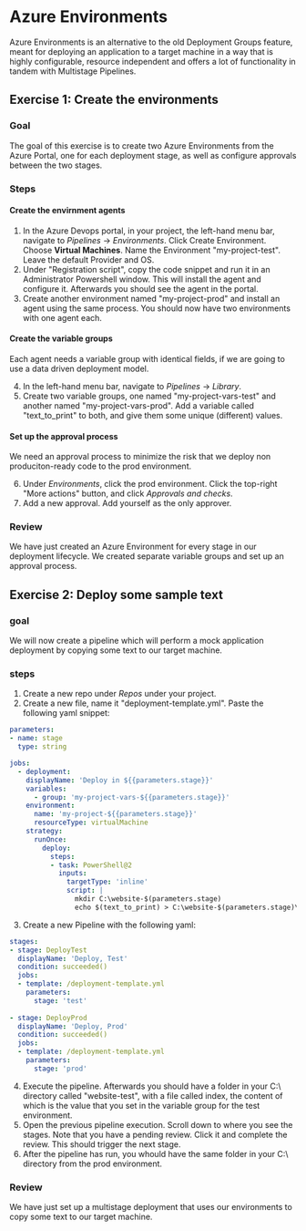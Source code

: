 # Azure Environments

Azure Environments is an alternative to the old Deployment Groups feature, meant for deploying an application to a target machine in a way that is highly configurable, resource independent and offers a lot of functionality in tandem with Multistage Pipelines.

## Exercise 1: Create the environments

### Goal

The goal of this exercise is to create two Azure Environments from the Azure Portal, one for each deployment stage, as well as configure approvals between the two stages.

### Steps

#### Create the envirnment agents

1. In the Azure Devops portal, in your project, the left-hand menu bar, navigate to *Pipelines* -> *Environments*. Click Create Environment. Choose **Virtual Machines**. Name the Environment "my-project-test". Leave the default Provider and OS.
2. Under "Registration script", copy the code snippet and run it in an Administrator Powershell window. This will install the agent and configure it. Afterwards you should see the agent in the portal.
3. Create another environment named "my-project-prod" and install an agent using the same process. You should now have two environments with one agent each.

#### Create the variable groups

Each agent needs a variable group with identical fields, if we are going to use a data driven deployment model.

4. In the left-hand menu bar, navigate to *Pipelines* -> *Library*.
5. Create two variable groups, one named "my-project-vars-test" and another named "my-project-vars-prod". Add a variable called "text_to_print" to both, and give them some unique (different) values.

#### Set up the approval process

We need an approval process to minimize the risk that we deploy non produciton-ready code to the prod environment.

6. Under *Environments*, click the prod environment. Click the top-right "More actions" button, and click *Approvals and checks*.
7. Add a new approval. Add yourself as the only approver.

### Review

We have just created an Azure Environment for every stage in our deployment lifecycle. We created separate variable groups and set up an approval process.


## Exercise 2: Deploy some sample text

### goal

We will now create a pipeline which will perform a mock application deployment by copying some text to our target machine.

### steps

1. Create a new repo under *Repos* under your project.
2. Create a new file, name it "deployment-template.yml". Paste the following yaml snippet:

```yaml
parameters:
- name: stage 
  type: string

jobs:
  - deployment:
    displayName: 'Deploy in ${{parameters.stage}}'
    variables:
      - group: 'my-project-vars-${{parameters.stage}}'
    environment:
      name: 'my-project-${{parameters.stage}}'
      resourceType: virtualMachine
    strategy:
      runOnce:
        deploy:
          steps:
          - task: PowerShell@2
            inputs:
              targetType: 'inline'
              script: |
                mkdir C:\website-$(parameters.stage)
                echo $(text_to_print) > C:\website-$(parameters.stage)\index
```

3. Create a new Pipeline with the following yaml:

```yaml
stages:
- stage: DeployTest
  displayName: 'Deploy, Test'
  condition: succeeded()
  jobs:
  - template: /deployment-template.yml
    parameters:
      stage: 'test'
        
- stage: DeployProd
  displayName: 'Deploy, Prod'
  condition: succeeded()
  jobs:
  - template: /deployment-template.yml
    parameters:
      stage: 'prod'
```

4. Execute the pipeline. Afterwards you should have a folder in your C:\ directory called "website-test", with a file called index, the content of which is the value that you set in the variable group for the test environment.
5. Open the previous pipeline execution. Scroll down to where you see the stages. Note that you have a pending review. Click it and complete the review. This should trigger the next stage.
6. After the pipeline has run, you whould have the same folder in your C:\ directory from the prod environment.

### Review
We have just set up a multistage deployment that uses our environments to copy some text to our target machine.
